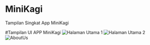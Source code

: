 # MiniKagi
Tampilan Singkat App MiniKagi


#Tampilan UI APP MiniKagi
![Halaman Utama 1](https://github.com/user-attachments/assets/91f1b8e2-d46e-452c-ae5e-9e6505653ea4)
![Halaman Utama 2](https://github.com/user-attachments/assets/b2ecda4b-6a90-47dd-b6b9-0da2d9497c87)
![AboutUs](https://github.com/user-attachments/assets/bbe7f515-6e26-4a2d-8d17-ce2d592a94f7)
